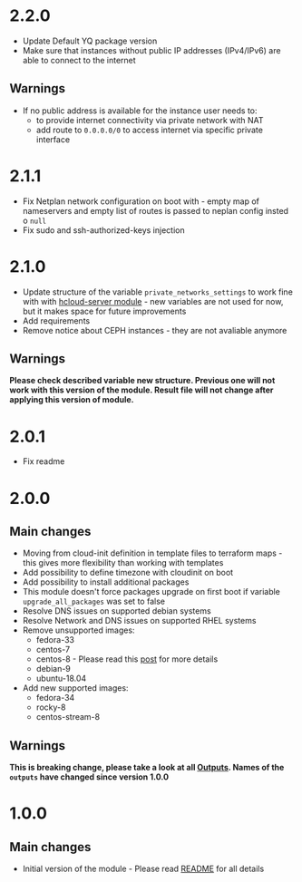 
# 2.2.0
- Update Default YQ package version
- Make sure that instances without public IP addresses (IPv4/IPv6) are able to connect to the internet

## Warnings
- If no public address is available for the instance user needs to:
    - to provide internet connectivity via private network with NAT
    - add route to `0.0.0.0/0` to access internet via specific private interface

# 2.1.1
- Fix Netplan network configuration on boot with - empty map of nameservers and empty list of routes is passed to neplan config insted o `null`
- Fix sudo and ssh-authorized-keys injection 

# 2.1.0
- Update structure of the variable `private_networks_settings` to work fine with with [hcloud-server module](https://github.com/wszychta/terraform-module.hcloud-server) - new variables are not used for now, but it makes space for future improvements
- Add requirements
- Remove notice about CEPH instances - they are not avaliable anymore

## Warnings
<b>Please check described variable new structure. Previous one will not work with this version of the module. Result file will not change after applying this version of module.</b>

# 2.0.1
- Fix readme
# 2.0.0
## Main changes
- Moving from cloud-init definition in template files to terraform maps - this gives more flexibility than working with templates
- Add possibility to define timezone with cloudinit on boot
- Add possibility to install additional packages
- This module doesn't force packages upgrade on first boot if variable `upgrade_all_packages` was set to false
- Resolve DNS issues on supported debian systems
- Resolve Network and DNS issues on supported RHEL systems
- Remove unsupported images:
    - fedora-33
    - centos-7
    - centos-8 - Please read this [post](https://blog.centos.org/2020/12/future-is-centos-stream/) for more details
    - debian-9
    - ubuntu-18.04
- Add new supported images:
    - fedora-34
    - rocky-8
    - centos-stream-8

## Warnings
<b>This is breaking change, please take a look at all [Outputs](README.md#outputs). Names of the `outputs` have changed since version 1.0.0</b>

# 1.0.0
## Main changes
- Initial version of the module - Please read [README](https://github.com/wszychta/terraform-module.hcloud-user-data/blob/master/README.md) for all details